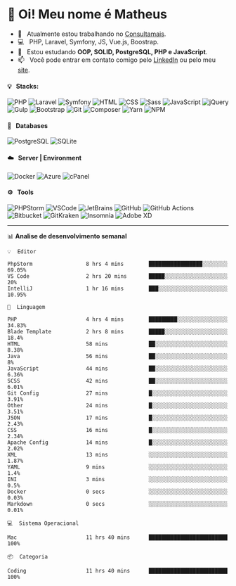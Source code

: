 # 👋 Oi! Meu nome é Matheus

- 🔭 &nbsp; Atualmente estou trabalhando no [Consultamais](https://consultamais.com.br/).
- 💻 &nbsp; PHP, Laravel, Symfony, JS, Vue.js, Boostrap.
- 🌱 &nbsp; Estou estudando **OOP, SOLID, PostgreSQL, PHP e JavaScript**.
- 📫 &nbsp; Você pode entrar em contato comigo pelo [LinkedIn](https://www.linkedin.com/in/matheuscamargoxavier/) ou pelo meu [site](https://matheuscamargo.co).

#### 💡 &nbsp; Stacks:
![PHP](https://img.shields.io/badge/-PHP-777BB4?&logo=php&logoColor=FFFFFF)
![Laravel](https://img.shields.io/badge/-Laravel-FF2D20?&logo=laravel&logoColor=FFFFFF)
![Symfony](https://img.shields.io/badge/-Symfony-000000?&logo=symfony&logoColor=FFFFFF)
![HTML](https://img.shields.io/badge/-HTML-E34F26?&logo=html5&logoColor=FFFFFF)
![CSS](https://img.shields.io/badge/-CSS-1572B6?&logo=css3&logoColor=FFFFFF)
![Sass](https://img.shields.io/badge/-Sass-CC6699?&logo=sass&logoColor=FFFFFF)
![JavaScript](https://img.shields.io/badge/-JavaScript-F7DF1E?&logo=javascript&logoColor=FFFFFF)
![jQuery](https://img.shields.io/badge/-jQuery-0769AD?&logo=jquery&logoColor=FFFFFF)
![Gulp](https://img.shields.io/badge/-Gulp-CF4647?&logo=gulp&logoColor=FFFFFF)
![Bootstrap](https://img.shields.io/badge/-Bootstrap-7952B3?&logo=bootstrap&logoColor=FFFFFF)
![Git](https://img.shields.io/badge/-Git-F05032?&logo=git&logoColor=FFFFFF)
![Composer](https://img.shields.io/badge/-Composer-885630?&logo=composer&logoColor=FFFFFF)
![Yarn](https://img.shields.io/badge/-Yarn-2C8EBB?&logo=yarn&logoColor=FFFFFF)
![NPM](https://img.shields.io/badge/-npm-CB3837?&logo=npm&logoColor=FFFFFF)

#### 💾 &nbsp; Databases
![PostgreSQL](https://img.shields.io/badge/-PostgreSQL-336791?&logo=PostgreSQL&logoColor=FFFFFF)
![SQLite](https://img.shields.io/badge/-SQLite-003B57?&logo=SQLite&logoColor=FFFFFF)

#### ☁️ &nbsp; Server | Environment
![Docker](https://img.shields.io/badge/-Docker-2496ED?&logo=docker&logoColor=FFFFFF)
![Azure](https://img.shields.io/badge/-Azure-0089D6?&logo=microsoft%20azure&logoColor=FFFFFF)
![cPanel](https://img.shields.io/badge/-cPanel-FF6C2C?&logo=cpanel&logoColor=FFFFFF)

#### ⚙️ &nbsp; Tools
![PHPStorm](https://img.shields.io/badge/-PHPStorm-000000?&logo=PHPStorm&logoColor=FFFFFF)
![VSCode](https://img.shields.io/badge/-VSCode-007ACC?&logo=Visual%20Studio%20Code&logoColor=FFFFFF) 
![JetBrains](https://img.shields.io/badge/-JetBrains-000000?&logo=jetbrains&logoColor=FFFFFF) 
![GitHub](https://img.shields.io/badge/-GitHub-181717?&logo=github&logoColor=FFFFFF) 
![GitHub Actions](https://img.shields.io/badge/-GitHub%20Actions-181717?&logo=GitHub%20Actions&logoColor=FFFFFF) 
![Bitbucket](https://img.shields.io/badge/-Bitbucket-0052CC?&logo=bitbucket&logoColor=FFFFFF)
![GitKraken](https://img.shields.io/badge/-GitKraken-179287?&logo=GitKraken&logoColor=FFFFFF)
![Insomnia](https://img.shields.io/badge/-Insomnia-5849BE?&logo=Insomnia&logoColor=FFFFFF)
![Adobe XD](https://img.shields.io/badge/-Adobe%20XD-FF61F6?&logo=adobe%20xd&logoColor=FFFFFF) 
_______

📊  **Analise de desenvolvimento semanal**
```text
💡  Editor

PhpStorm                 8 hrs 4 mins        █████████████████░░░░░░░░     69.05%
VS Code                  2 hrs 20 mins       █████░░░░░░░░░░░░░░░░░░░░        20%
IntelliJ                 1 hr 16 mins        ███░░░░░░░░░░░░░░░░░░░░░░     10.95%
```
```text
💬  Linguagem

PHP                      4 hrs 4 mins        █████████░░░░░░░░░░░░░░░░     34.83%
Blade Template           2 hrs 8 mins        █████░░░░░░░░░░░░░░░░░░░░      18.4%
HTML                     58 mins             ██░░░░░░░░░░░░░░░░░░░░░░░      8.38%
Java                     56 mins             ██░░░░░░░░░░░░░░░░░░░░░░░         8%
JavaScript               44 mins             ██░░░░░░░░░░░░░░░░░░░░░░░      6.36%
SCSS                     42 mins             ██░░░░░░░░░░░░░░░░░░░░░░░      6.01%
Git Config               27 mins             █░░░░░░░░░░░░░░░░░░░░░░░░      3.91%
Other                    24 mins             █░░░░░░░░░░░░░░░░░░░░░░░░      3.51%
JSON                     17 mins             █░░░░░░░░░░░░░░░░░░░░░░░░      2.43%
CSS                      16 mins             █░░░░░░░░░░░░░░░░░░░░░░░░      2.34%
Apache Config            14 mins             █░░░░░░░░░░░░░░░░░░░░░░░░      2.02%
XML                      13 mins             ░░░░░░░░░░░░░░░░░░░░░░░░░      1.87%
YAML                     9 mins              ░░░░░░░░░░░░░░░░░░░░░░░░░       1.4%
INI                      3 mins              ░░░░░░░░░░░░░░░░░░░░░░░░░       0.5%
Docker                   0 secs              ░░░░░░░░░░░░░░░░░░░░░░░░░      0.03%
Markdown                 0 secs              ░░░░░░░░░░░░░░░░░░░░░░░░░      0.01%
```
```text
💻  Sistema Operacional

Mac                      11 hrs 40 mins      █████████████████████████       100%
```
```text
📦  Categoria

Coding                   11 hrs 40 mins      █████████████████████████       100%
```
